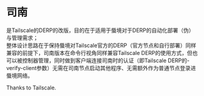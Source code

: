 # 司南

是Tailscale的DERP的改版，目的在于适用于蜃境对于DERP的自动化部署（伪）与管理需求；   
整体设计思路在于保持蜃境对Tailscale官方的DERP（官方节点和自行部署）同样兼容的前提下，司南版本在命令行视角同样兼容Tailscale DERP的使用方式，但也可以被控制器管理，同时做到客户端连接司南时的认证（即Tailscale DERP的-verify-client参数）无需在司南节点启动其他程序、无需额外作为普通节点登录进蜃境网络。   


Thanks to Tailscale.
